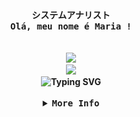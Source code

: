 

<div align="center">
  <samp>
    <b>
      システムアナリスト
      <br>
      Olá, meu nome é Maria !
      <br>
</div>

      
<br>
<br>
      
<div align="center">
  <img src="https://imgur.com/zeuHIk9.gif" width="200">
</div>
<div align="center">
  <img src="https://img.shields.io/badge/meow_♡-black" />
</div>

<div align="center" width="100%">
  <img src="https://readme-typing-svg.demolab.com?font=Iosevka&color=ae2323&width=900&size=21&center=true&lines=I'm+a+student+of+Systems+Development;Be+welcome!" alt="Typing SVG"/>
</div>

<br>
<details align="center">
    <summary>
      <samp>
        <b>More Info</b>
      </samp>
    </summary>
    <br>
<div align="center">

| ![](http://github-profile-summary-cards.vercel.app/api/cards/stats?username=welkmari&theme=nord_dark) | ![](http://github-profile-summary-cards.vercel.app/api/cards/repos-per-language?username=welkmari&theme=nord_dark) | ![](http://github-profile-summary-cards.vercel.app/api/cards/productive-time?username=welkmari&theme=nord_dark&utcOffset=8) |
| :-: | :-: | :-: |

| ![](http://github-profile-summary-cards.vercel.app/api/cards/profile-details?username=welkmari&theme=nord_dark) | [![GitHub Streak](https://github-readme-streak-stats.herokuapp.com?user=welkmari&theme=nord)](https://git.io/streak-stats) |
| :-: | :-: |

  
</div>

<div align="center" style="display: inline_block"><br>
  <img width="45" src="https://raw.githubusercontent.com/tandpfun/skill-icons/main/icons/Python-Dark.svg" />
  <img width="45" src="https://raw.githubusercontent.com/tandpfun/skill-icons/main/icons/JavaScript.svg" />
  <img width="45" src="https://raw.githubusercontent.com/tandpfun/skill-icons/main/icons/Figma-Dark.svg" />
  <img width="45" src="https://raw.githubusercontent.com/tandpfun/skill-icons/main/icons/MySQL-Dark.svg" />
  <img width="45" src="https://raw.githubusercontent.com/tandpfun/skill-icons/main/icons/React-Dark.svg" />
  <img width="45" src="https://raw.githubusercontent.com/tandpfun/skill-icons/main/icons/HTML.svg" />
  <img width="45" src="https://raw.githubusercontent.com/tandpfun/skill-icons/main/icons/CSS.svg" />
  <img width="45" src="https://raw.githubusercontent.com/tandpfun/skill-icons/main/icons/TailwindCSS-Dark.svg" />
</div>



<br>

##

<br>

<div align="center">

  [![Gmail](https://img.shields.io/badge/Gmail-2e3440?style=for-the-badge&logo=gmail&logoColor=fff)](mailto:welktech46@gmail.com)
  [![Linkedin](https://img.shields.io/badge/LinkedIn-2e3440?style=for-the-badge&logo=linkedin&logoColor=fff)](https://www.linkedin.com/in/maria-helena-welk-493a96272/)
  
</div>

<div align="center">

<p align="center">
      <samp>
        ♡ <a href="https://rentry.co/kamillymedino">rentry</a> ⊹
        <a href="https://www.notion.so/Estudos-Programa-o-268a487b0403803ba4c8f2a3482730c4">notion</a> ♡
      </samp>
  </p>
</div>

##
</details>

<br>
<br>



